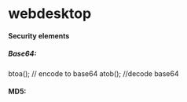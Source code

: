 # webdesktop
#### Security elements
##### Base64:
btoa(); // encode to base64
atob(); //decode base64
#### MD5:
